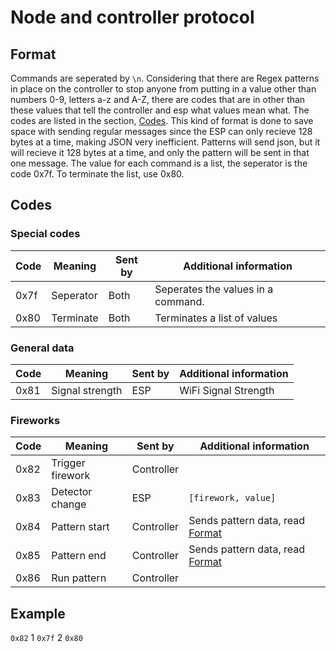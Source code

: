 # Node and controller protocol
## Format
Commands are seperated by `\n`. Considering that there are Regex patterns in place on the controller to stop anyone from putting in a value other than numbers 0-9, letters a-z and A-Z, there are codes that are in other than these values that tell the controller and esp what values mean what. The codes are listed in the section, [Codes](#codes). This kind of format is done to save space with sending regular messages since the ESP can only recieve 128 bytes at a time, making JSON very inefficient. Patterns will send json, but it will recieve it 128 bytes at a time, and only the pattern will be sent in that one message. The value for each command is a list, the seperator is the code 0x7f. To terminate the list, use 0x80.

## Codes

### Special codes

| Code | Meaning          | Sent by    | Additional information             |
|------|------------------|------------|------------------------------------|
| 0x7f | Seperator        | Both       | Seperates the values in a command. |
| 0x80 | Terminate        | Both       | Terminates a list of values        |

### General data
| Code | Meaning          | Sent by    | Additional information |
|------|------------------|------------|------------------------|
| 0x81 | Signal strength  | ESP        | WiFi Signal Strength   |

### Fireworks
| Code | Meaning          | Sent by    | Additional information                     |
|------|------------------|------------|--------------------------------------------|
| 0x82 | Trigger firework | Controller |                                            |
| 0x83 | Detector change  | ESP        | `[firework, value]`                        |
| 0x84 | Pattern start    | Controller | Sends pattern data, read [Format](#format) |
| 0x85 | Pattern end      | Controller | Sends pattern data, read [Format](#format) |
| 0x86 | Run pattern      | Controller |                                            |

## Example

`0x82` 1 `0x7f` 2 `0x80`
